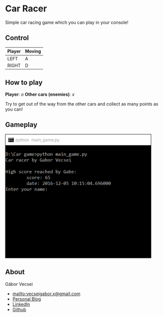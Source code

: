# Car Racer

Simple car racing game which you can play in your console!

## Control

| Player | Moving  |
|--------|---------|
| LEFT   | A       |
| RIGHT  | D       |


## How to play

**Player**: *o*
**Other cars (enemies)**: *x*

Try to get out of the way from the other cars and collect as many points as you can!

## Gameplay

<img  height=400 src="https://github.com/gaborvecsei/Console-Car-Racer/blob/master/data/gameplay.gif" />

## About

Gábor Vecsei

- <mailto:vecseigabor.x@gmail.com>
- [Personal Blog][1]
- [LinkedIn][2]
- [Github][3]

[1]: http://gaborvecsei.wordpress.com
[2]: http://www.linkedin.com/in/vecsei-gabor
[3]: https://github.com/gaborvecsei
[4]: https://github.com/gaborvecsei/ConsoleTRON
[5]: https://www.reddit.com/r/gamedev/comments/4oukiw/local_multiplayer_retro_tron_clone_on_the_console/